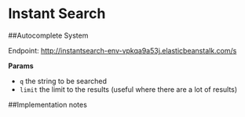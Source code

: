 Instant Search
==============

##Autocomplete System

Endpoint: http://instantsearch-env-vpkqa9a53j.elasticbeanstalk.com/s

__Params__
* `q` the string to be searched
* `limit` the limit to the results (useful where there are a lot of results)

##Implementation notes

